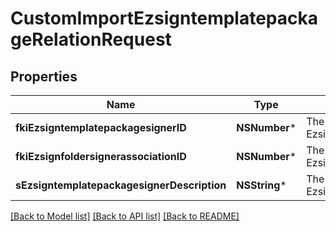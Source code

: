 # CustomImportEzsigntemplatepackageRelationRequest

## Properties
Name | Type | Description | Notes
------------ | ------------- | ------------- | -------------
**fkiEzsigntemplatepackagesignerID** | **NSNumber*** | The unique ID of the Ezsigntemplatepackagesigner | [optional] 
**fkiEzsignfoldersignerassociationID** | **NSNumber*** | The unique ID of the Ezsignfoldersignerassociation | 
**sEzsigntemplatepackagesignerDescription** | **NSString*** | The description of the Ezsigntemplatepackagesigner | [optional] 

[[Back to Model list]](../README.md#documentation-for-models) [[Back to API list]](../README.md#documentation-for-api-endpoints) [[Back to README]](../README.md)


